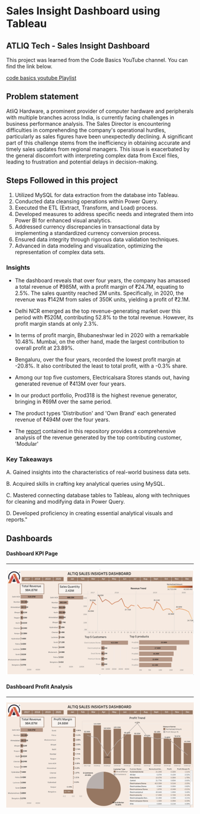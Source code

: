 # Sales Insight Dashboard using Tableau
## ATLIQ Tech - Sales Insight Dashboard 

This project was learned from the Code Basics YouTube channel. You can find the link below.


[code basics youtube Playlist](https://www.youtube.com/watch?v=CCNd2fUfFkk&list=PLeo1K3hjS3usDI9XeUgjNZs6VnE0meBrL)


## Problem statement

AtliQ Hardware, a prominent provider of computer hardware and peripherals with multiple branches across India, is currently facing challenges in business performance analysis. The Sales Director is encountering difficulties in comprehending the company's operational hurdles, particularly as sales figures have been unexpectedly declining. A significant part of this challenge stems from the inefficiency in obtaining accurate and timely sales updates from regional managers. This issue is exacerbated by the general discomfort with interpreting complex data from Excel files, leading to frustration and potential delays in decision-making.


## Steps Followed in this project

1. Utilized MySQL for data extraction from the database into Tableau.
2. Conducted data cleansing operations within Power Query.
3. Executed the ETL (Extract, Transform, and Load) process.
4. Developed measures to address specific needs and integrated them into Power BI for enhanced visual analytics.
5. Addressed currency discrepancies in transactional data by implementing a standardized currency conversion process.
6. Ensured data integrity through rigorous data validation techniques.
7.  Advanced in data modeling and visualization, optimizing the representation of complex data sets.


###  Insights

- The dashboard reveals that over four years, the company has amassed a total revenue of ₹985M, with a profit margin of ₹24.7M, equating to 2.5%. The sales quantity reached 2M units. Specifically, in 2020, the revenue was ₹142M from sales of 350K units, yielding a profit of ₹2.1M.

- Delhi NCR emerged as the top revenue-generating market over this period with ₹520M, contributing 52.8% to the total revenue. However, its profit margin stands at only 2.3%.

- In terms of profit margin, Bhubaneshwar led in 2020 with a remarkable 10.48%. Mumbai, on the other hand, made the largest contribution to overall profit at 23.89%.

- Bengaluru, over the four years, recorded the lowest profit margin at -20.8%. It also contributed the least to total profit, with a -0.3% share.

- Among our top five customers, Electricalsara Stores stands out, having generated revenue of ₹413M over four years.

- In our product portfolio, Prod318 is the highest revenue generator, bringing in ₹69M over the same period.

- The product types 'Distribution' and 'Own Brand' each generated revenue of ₹494M over the four years.

- The [report](https://github.com/jrnerupudinho/Data-Analysis---ATLIQ-Tech/blob/main/Report%20-%20Altiq%20.key) contained in this repository provides a comprehensive analysis of the revenue generated by the top contributing customer, 'Modular'
  
### Key Takeaways

A. Gained insights into the characteristics of real-world business data sets.

B. Acquired skills in crafting key analytical queries using MySQL.

C. Mastered connecting database tables to Tableau, along with techniques for cleaning and modifying data in Power Query.

D. Developed proficiency in creating essential analytical visuals and reports."

## Dashboards

#### Dashboard KPI Page

-------
 <img src="https://github.com/jrnerupudinho/Data-Analysis---ATLIQ-Tech/blob/main/Dashboard.png" class="center">
 

 #### Dashboard Profit Analysis
 
 -----------
 
  <img src="https://github.com/jrnerupudinho/Data-Analysis---ATLIQ-Tech/blob/main/Profit%20Dashboard.png" class="center">






